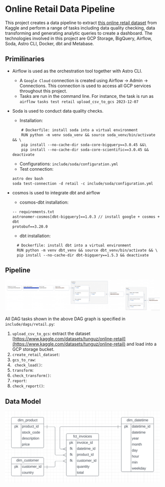 # Online Retail Data Pipeline 
This project creates a data pipeline to extract [this online retail dataset](https://www.kaggle.com/datasets/tunguz/online-retail) from Kaggle and perform a range of tasks including data quality checking, data transforming and generating analytic queries to create a dashboard. The technologies involved in this project are GCP Storage, BigQuery, Airflow, Soda, Astro CLI, Docker, dbt and Metabase.

## Primilinaries 
* Airflow is used as the orchestration tool together with Astro CLI.
     * A `Google Cloud` connection is created using Airflow → Admin → Connections. This connection is used to access all GCP services throughout this project.
     * Tasks are run in the command line. For instance, the task is run as `airflow tasks test retail upload_csv_to_gcs 2023-12-07`
* Soda is used to conduct data quality checks.
    * Installation:
  ```
      # Dockerfile: install soda into a virtual environment
      RUN python -m venv soda_venv && source soda_venv/bin/activate && \
      pip install --no-cache-dir soda-core-bigquery==3.0.45 &&\
      pip install --no-cache-dir soda-core-scientific==3.0.45 && deactivate
  ```
    * Configurations: `include/soda/configuration.yml`
    * Test connection:
  ```
  astro dev bash
  soda test-connection -d retail -c include/soda/configuration.yml
  ```

* cosmos is used to integrate dbt and airflow
    * cosmos-dbt installation:
  ```
  -- requirements.txt
  astronomer-cosmos[dbt-bigquery]==1.0.3 // install google + cosmos + dbt
  protobuf==3.20.0
  ```
    * dbt installation:
  ```
    # Dockerfile: install dbt into a virtual environment
    RUN python -m venv dbt_venv && source dbt_venv/bin/activate && \
    pip install --no-cache-dir dbt-bigquery==1.5.3 && deactivate
  ```

## Pipeline
![](./images/dag_graph.png)

All DAG tasks shown in the above DAG graph is specified in `include/dags/retail.py`: 
1. `upload_csv_to_gcs`: extract the dataset [https://www.kaggle.com/datasets/tunguz/online-retail](https://www.kaggle.com/datasets/tunguz/online-retail) and load into a GCP storage bucket.
2. `create_retail_dataset`:
3. `gcs_to_raw`: 
4. ` check_load()`: 
5. `transform`: 
6. `check_transform()`:
7. `report`:
8. `check_report()`: 

## Data Model
![](./images/data_model.png)
